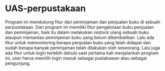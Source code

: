 # UAS-perpustakaan
Program ini mendukung fitur dari peminjaman dan penjualan buku di sebuah perpustakaan.
Dari program ini memiliki fitur pengelolaan buku penjualan dan peminjaman, baik itu dalam melakukan restock ulang sebuah buku ataupun memantau peminjaman buku yang belum dikembalikan.
Lalu ada fitur untuk memonitoring berapa penjualan buku yang telah didapat dan sudah berapa banyak peminjaman telah dilakukan oleh seseorang.
Lalu juga ada fitur untuk login terlebih dahulu saat pertama kali menjalankan program ini, user harus memilih ingin masuk sebagai pustakawan atau sebagai pengunjung.
